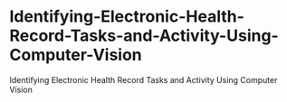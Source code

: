 # Identifying-Electronic-Health-Record-Tasks-and-Activity-Using-Computer-Vision
Identifying Electronic Health Record Tasks and Activity Using Computer Vision
